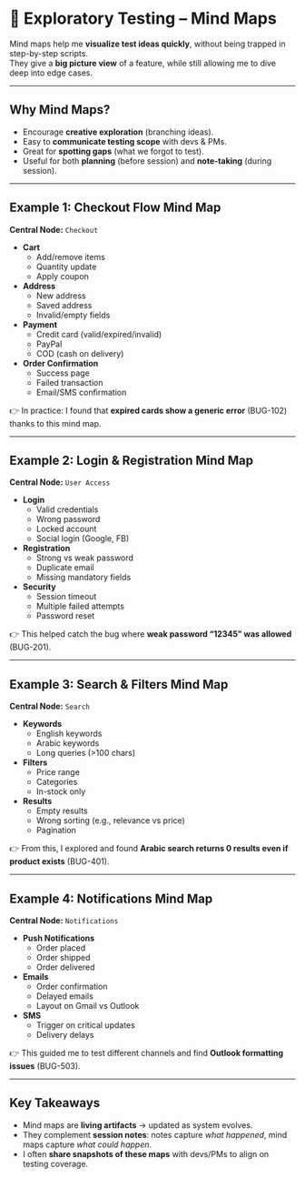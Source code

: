 # 🧠 Exploratory Testing – Mind Maps

Mind maps help me **visualize test ideas quickly**, without being trapped in step-by-step scripts.  
They give a **big picture view** of a feature, while still allowing me to dive deep into edge cases.  

---

## Why Mind Maps?
- Encourage **creative exploration** (branching ideas).  
- Easy to **communicate testing scope** with devs & PMs.  
- Great for **spotting gaps** (what we forgot to test).  
- Useful for both **planning** (before session) and **note-taking** (during session).  

---

## Example 1: Checkout Flow Mind Map

**Central Node:** `Checkout`  
- **Cart**
  - Add/remove items  
  - Quantity update  
  - Apply coupon  
- **Address**
  - New address  
  - Saved address  
  - Invalid/empty fields  
- **Payment**
  - Credit card (valid/expired/invalid)  
  - PayPal  
  - COD (cash on delivery)  
- **Order Confirmation**
  - Success page  
  - Failed transaction  
  - Email/SMS confirmation  

👉 In practice: I found that **expired cards show a generic error** (BUG-102) thanks to this mind map.  

---

## Example 2: Login & Registration Mind Map

**Central Node:** `User Access`  
- **Login**
  - Valid credentials  
  - Wrong password  
  - Locked account  
  - Social login (Google, FB)  
- **Registration**
  - Strong vs weak password  
  - Duplicate email  
  - Missing mandatory fields  
- **Security**
  - Session timeout  
  - Multiple failed attempts  
  - Password reset  

👉 This helped catch the bug where **weak password “12345” was allowed** (BUG-201).  

---

## Example 3: Search & Filters Mind Map

**Central Node:** `Search`  
- **Keywords**
  - English keywords  
  - Arabic keywords  
  - Long queries (>100 chars)  
- **Filters**
  - Price range  
  - Categories  
  - In-stock only  
- **Results**
  - Empty results  
  - Wrong sorting (e.g., relevance vs price)  
  - Pagination  

👉 From this, I explored and found **Arabic search returns 0 results even if product exists** (BUG-401).  

---

## Example 4: Notifications Mind Map

**Central Node:** `Notifications`  
- **Push Notifications**
  - Order placed  
  - Order shipped  
  - Order delivered  
- **Emails**
  - Order confirmation  
  - Delayed emails  
  - Layout on Gmail vs Outlook  
- **SMS**
  - Trigger on critical updates  
  - Delivery delays  

👉 This guided me to test different channels and find **Outlook formatting issues** (BUG-503).  

---

## Key Takeaways
- Mind maps are **living artifacts** → updated as system evolves.  
- They complement **session notes**: notes capture *what happened*, mind maps capture *what could happen*.  
- I often **share snapshots of these maps** with devs/PMs to align on testing coverage.  

